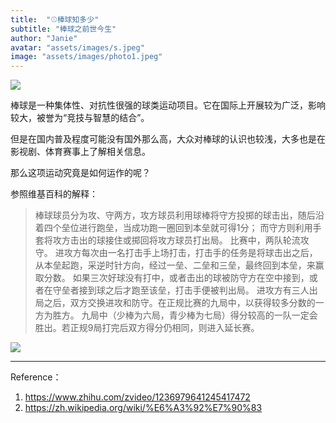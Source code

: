 ```yaml
---
title:  "⚾️棒球知多少"
subtitle: "棒球之前世今生"
author: "Janie"
avatar: "assets/images/s.jpeg"
image: "assets/images/photo1.jpeg"
---
```


![](https://tva1.sinaimg.cn/large/e6c9d24ely1gokg53o0e1j20ku0rt7bd.jpg)

棒球是一种集体性、对抗性很强的球类运动项目。它在国际上开展较为广泛，影响较大，被誉为“竞技与智慧的结合”。

但是在国内普及程度可能没有国外那么高，大众对棒球的认识也较浅，大多也是在影视剧、体育赛事上了解相关信息。

那么这项运动究竟是如何运作的呢？

参照维基百科的解释：

> 棒球球员分为攻、守两方，攻方球员利用球棒将守方投掷的球击出，随后沿着四个垒位进行跑垒，当成功跑一圈回到本垒就可得1分；
> 而守方则利用手套将攻方击出的球接住或掷回将攻方球员打出局。
> 比赛中，两队轮流攻守。
> 进攻方每次由一名打击手上场打击，打击手的任务是将球击出之后，从本垒起跑，采逆时针方向，经过一垒、二垒和三垒，最终回到本垒，来赢取分数。
> 如果三次好球没有打中，或者击出的球被防守方在空中接到，或者在守垒者接到球之后才跑至该垒，打击手便被判出局。
> 进攻方有三人出局之后，双方交换进攻和防守。在正规比赛的九局中，以获得较多分数的一方为胜方。
> 九局中（少棒为六局，青少棒为七局）得分较高的一队一定会胜出。若正规9局打完后双方得分仍相同，则进入延长赛。



![](https://tva1.sinaimg.cn/large/e6c9d24ely1gokg57gzrnj20m80xcdix.jpg)

***
Reference：
1. https://www.zhihu.com/zvideo/1236979641245417472
2. https://zh.wikipedia.org/wiki/%E6%A3%92%E7%90%83
